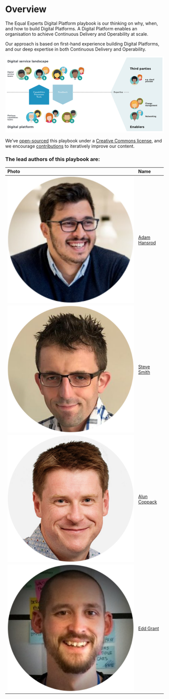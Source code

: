 # Overview

The Equal Experts Digital Platform playbook is our thinking on why, when, and how to build Digital Platforms. A Digital Platform enables an organisation to achieve Continuous Delivery and Operability at scale.

Our approach is based on first-hand experience building Digital Platforms, and our deep expertise in both Continuous Delivery and Operability.

![Teams on a Digital Platform](.gitbook/assets/digital-platform-teams.png)

We’ve [open-sourced](https://github.com/EqualExperts/digital-platform-playbook) this playbook under a [Creative Commons license](https://creativecommons.org/licenses/by-nc/4.0/), and we encourage [contributions](https://digital-platform.playbook.ee/contribute) to iteratively improve our content.

### The lead authors of this playbook are:

|Photo|Name|
| :--- | :--- |
| ![](.gitbook/assets/img_2034.png)  | [Adam Hansrod](https://www.linkedin.com/in/adam-hansrod-22940876/) |
| ![](.gitbook/assets/img_2035.png)  | [Steve Smith](https://www.linkedin.com/in/stevesmithtech/)  |
| ![](.gitbook/assets/img_2032.png)  | [Alun Coppack](https://www.linkedin.com/in/aluncoppack/)  |
| ![](.gitbook/assets/img_2038.png)  | [Edd Grant](https://www.linkedin.com/in/eddgrant/) |
